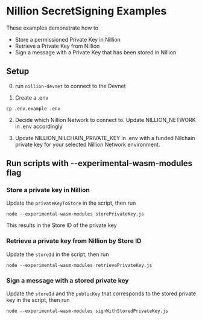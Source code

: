 # Nillion SecretSigning Examples

These examples demonstrate how to

- Store a permissioned Private Key in Nillion
- Retrieve a Private Key from Nillion
- Sign a message with a Private Key that has been stored in Nillion

## Setup

0. run `nillion-devnet` to connect to the Devnet

1. Create a .env

```
cp .env.example .env 
```

2. Decide which Nillion Network to connect to. Update NILLION_NETWORK in .env accordingly

3. Update NILLION_NILCHAIN_PRIVATE_KEY in .env with a funded Nilchain private key for your selected Nillion Network environment.

## Run scripts with --experimental-wasm-modules flag

### Store a private key in Nillion

Update the `privateKeyToStore` in the script, then run

```
node --experimental-wasm-modules storePrivateKey.js
```

This results in the Store ID of the private key

### Retrieve a private key from Nillion by Store ID

Update the `storeId` in the script, then run

```
node --experimental-wasm-modules retrievePrivateKey.js
```

### Sign a message with a stored private key

Update the `storeId` and the `publicKey` that corresponds to the stored private key in the script, then run

```
node --experimental-wasm-modules signWithStoredPrivateKey.js
```
